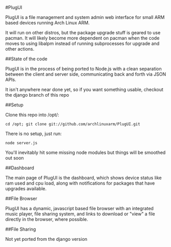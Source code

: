 #PlugUI

PlugUI is a file management and system admin web interface for small ARM based devices running Arch Linux ARM. 

It will run on other distros, but the package upgrade stuff is geared to use pacman. It will likely become more dependent on pacman when the code moves to using libalpm instead of running subprocesses for upgrade and other actions.
 
##State of the code

PlugUI is in the process of being ported to Node.js with a clean separation between the client and server side, communicating back and forth via JSON APIs.

It isn't anywhere near done yet, so if you want something usable, checkout the django branch of this repo

##Setup

Clone this repo into /opt/:

    cd /opt; git clone git://github.com/archlinuxarm/PlugUI.git

There is no setup, just run:

	node server.js

You'll inevitably hit some missing node modules but things will be smoothed out soon

##Dashboard

The main page of PlugUI is the dashboard, which shows device status like ram used and cpu load, along with notifications for packages that have upgrades available.



##File Browser

PlugUI has a dynamic, javascript based file browser with an integrated music player, file sharing system, and links to download or "view" a file directly in the browser, where possible.



##File Sharing

Not yet ported from the django version
